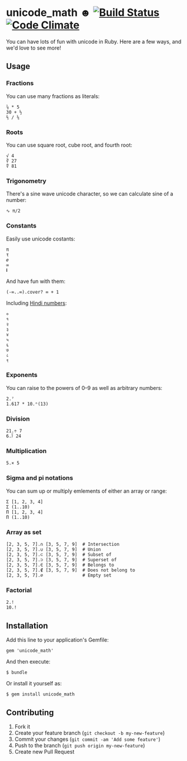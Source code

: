 # unicode_math ☻ [![Build Status](https://secure.travis-ci.org/collectiveidea/unicode_math.png)](http://travis-ci.org/collectiveidea/unicode_math) [![Code Climate](https://codeclimate.com/badge.png)](https://codeclimate.com/github/collectiveidea/unicode_math)

You can have lots of fun with unicode in Ruby. Here are a few ways, and we'd love to see more!

## Usage

### Fractions

You can use many fractions as literals:

    ⅞ * 5
    30 + ½
    ⅖ / ⅙

### Roots

You can use square root, cube root, and fourth root:

    √ 4
    ∛ 27
    ∜ 81

### Trigonometry

There's a sine wave unicode character, so we can calculate sine of a number:

    ∿ π/2

### Constants

Easily use unicode costants:

    π
    τ
    𝑒
    ∞
    𝐢

And have fun with them:

    (-∞..∞).cover? ∞ + 1
    
Including [Hindi numbers](https://en.wikibooks.org/wiki/Hindi/Numbers):

    ०
    १
    २
    ३
    ४
    ५
    ६
    ७ 
    ८
    ९

### Exponents

You can raise to the powers of 0–9 as well as arbitrary numbers:

    2.⁷
    1.617 * 10.ⁿ(13)

### Division

    21.÷ 7
    6.⟌ 24

### Multiplication

    5.× 5

### Sigma and pi notations

You can sum up or multiply emlements of either an array or range:

    Σ [1, 2, 3, 4]
    Σ (1..10)
    Π [1, 2, 3, 4]
    Π (1..10)

### Array as set

    [2, 3, 5, 7].∩ [3, 5, 7, 9]  # Intersection
    [2, 3, 5, 7].∪ [3, 5, 7, 9]  # Union
    [2, 3, 5, 7].⊂ [3, 5, 7, 9]  # Subset of
    [2, 3, 5, 7].⊃ [3, 5, 7, 9]  # Superset of
    [2, 3, 5, 7].∈ [3, 5, 7, 9]  # Belongs to
    [2, 3, 5, 7].∉ [3, 5, 7, 9]  # Does not belong to
    [2, 3, 5, 7].∅               # Empty set

### Factorial

    2.!
    10.!

## Installation

Add this line to your application's Gemfile:

    gem 'unicode_math'

And then execute:

    $ bundle

Or install it yourself as:

    $ gem install unicode_math

## Contributing

1. Fork it
2. Create your feature branch (`git checkout -b my-new-feature`)
3. Commit your changes (`git commit -am 'Add some feature'`)
4. Push to the branch (`git push origin my-new-feature`)
5. Create new Pull Request
